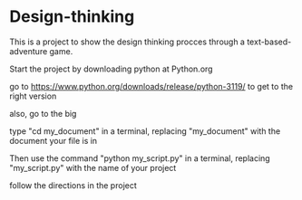 # Design-thinking
This is a project to show the design thinking procces through a text-based-adventure game.

Start the project by downloading python at Python.org

go to https://www.python.org/downloads/release/python-3119/ to get to the right version

also, go to the big 

type "cd my_document" in a terminal, replacing "my_document" with the document your file is in

Then use the command "python my_script.py" in a terminal, replacing "my_script.py" with the name of your project

follow the directions in the project
